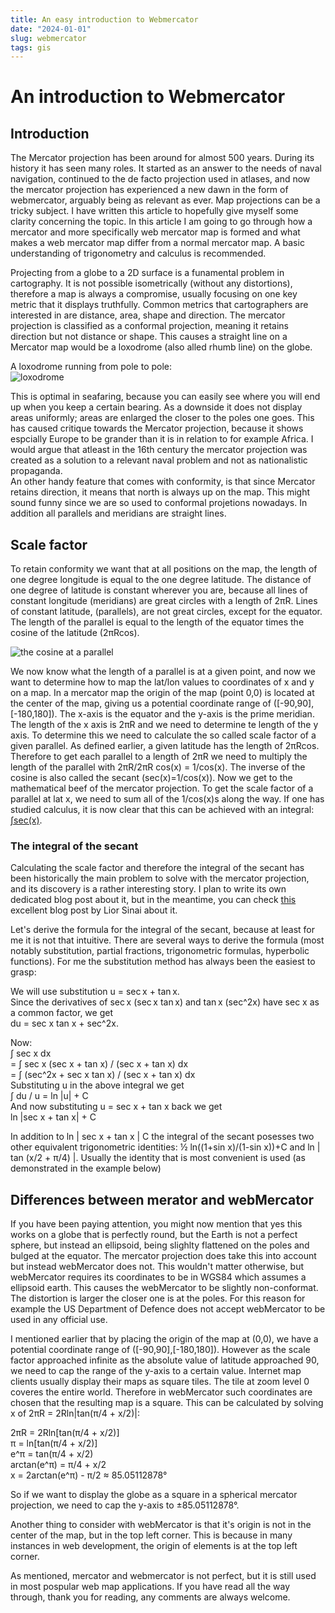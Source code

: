 ```yaml
---
title: An easy introduction to Webmercator
date: "2024-01-01"
slug: webmercator
tags: gis
---
```


# An introduction to Webmercator

## Introduction

The Mercator projection has been around for almost 500 years. During its history it has seen many roles. It started as an answer to the needs of naval navigation, continued to the de facto projection used in atlases, and now the mercator projection has experienced a new dawn in the form of webmercator, arguably being as relevant as ever. Map projections can be a tricky subject. I have written this article to hopefully give myself some clarity concerning the topic. In this article I am going to go through how a mercator and more specifically web mercator map is formed and what makes a web mercator map differ from a normal mercator map. A basic understanding of trigonometry and calculus is recommended.

Projecting from a globe to a 2D surface is a funamental problem in cartography. It is not possible isometrically (without any distortions), therefore a map is always a compromise, usually focusing on one key metric that it displays truthfully. Common metrics that cartographers are interested in are distance, area, shape and direction. The mercator projection is classified as a conformal projection, meaning it retains direction but not distance or shape. This causes a straight line on a Mercator map would be a loxodrome (also alled rhumb line) on the globe.<br>

A loxodrome running from pole to pole:<br>
![loxodrome](/assets/images/loxodrome.png)

This is optimal in seafaring, because you can easily see where you will end up when you keep a certain bearing. As a downside it does not display areas uniformly; areas are enlarged the closer to the poles one goes. This has caused critique towards the Mercator projection, because it shows espcially Europe to be grander than it is in relation to for example Africa. I would argue that atleast in the 16th century the mercator projection was created as a solution to a relevant naval problem and not as nationalistic propaganda.<br>
An other handy feature that comes with conformity, is that since Mercator retains direction, it means that north is always up on the map. This might sound funny since we are so used to conformal projetions nowadays. In addition all parallels and meridians are straight lines.

## Scale factor

To retain conformity we want that at all positions on the map, the length of one degree longitude is equal to the one degree latitude. The distance of one degree of latitude is constant wherever you are, because all lines of constant longitude (meridians) are great circles with a length of 2πR. Lines of constant latitude, (parallels), are not great circles, except for the equator. The length of the parallel is equal to the length of the equator times the cosine of the latitude (2πRcos).

![the cosine at a parallel](/assets/images/parallel.png)

We now know what the length of a parallel is at a given point, and now we want to determine how to map the lat/lon values to coordinates of x and y on a map. In a mercator map the origin of the map (point 0,0) is located at the center of the map, giving us a potential coordinate range of ([-90,90],[-180,180]). The x-axis is the equator and the y-axis is the prime meridian. The length of the x axis is 2πR and we need to determine te length of the y axis. To determine this we need to calculate the so called scale factor of a given parallel. As defined earlier, a given latitude has the length of 2πRcos. Therefore to get each parallel to a length of 2πR we need to multiply the length of the parallel with 2πR/2πR cos(x) = 1/cos(x). The inverse of the cosine is also called the secant (sec(x)=1/cos(x)). Now we get to the mathematical beef of the mercator projection. To get the scale factor of a parallel at lat x, we need to sum all of the 1/cos(x)s along the way. If one has studied calculus, it is now clear that this can be achieved with an integral: [∫sec(x)](https://en.wikipedia.org/wiki/Integral_of_the_secant_function).

### The integral of the secant

Calculating the scale factor and therefore the integral of the secant has been historically the main problem to solve with the mercator projection, and its discovery is a rather interesting story. I plan to write its own dedicated blog post about it, but in the meantime, you can check [this](https://liorsinai.github.io/mathematics/2020/08/27/secant-mercator.html) excellent blog post by Lior Sinai about it.

Let's derive the formula for the integral of the secant, because at least for me it is not that intuitive. There are several ways to derive the formula (most notably substitution, partial fractions, trigonometric formulas, hyperbolic functions). For me the substitution method has always been the easiest to grasp:

We will use substitution u = sec x + tan x.<br>
Since the derivatives of sec x (sec x tan x) and tan x (sec^2x) have sec x as a common factor, we get<br>du = sec x tan x + sec^2x.

Now:<br>
∫ sec x dx<br>
= ∫ sec x (sec x + tan x) / (sec x + tan x) dx<br>
= ∫ (sec^2x + sec x tan x) / (sec x + tan x) dx<br>
Substituting u in the above integral we get<br>
∫ du / u = ln |u| + C<br>
And now substituting u = sec x + tan x back we get<br>
ln |sec x + tan x| + C<br>

In addition to ln | sec x + tan x | C the integral of the secant posesses two other equivalent trigonometric identities: ½ ln((1+sin x)/(1-sin x))+C and ln | tan (x/2 + π/4) |. Usually the identity that is most convenient is used (as demonstrated in the example below)

## Differences between merator and webMercator

If you have been paying attention, you might now mention that yes this works on a globe that is perfectly round, but the Earth is not a perfect sphere, but instead an ellipsoid, being slighlty flattened on the poles and bulged at the equator. The mercator projection does take this into account but instead webMercator does not. This wouldn't matter otherwise, but webMercator requires its coordinates to be in WGS84 which assumes a ellipsoid earth. This causes the webMercator to be slightly non-conformat. The distortion is larger the closer one is at the poles. For this reason for example the US Department of Defence does not accept webMercator to be used in any official use.

I mentioned earlier that by placing the origin of the map at (0,0), we have a potential coordinate range of ([-90,90],[-180,180]). However as the scale factor approached infinite as the absolute value of latitude approached 90, we need to cap the range of the y-axis to a certain value. Internet map clients usually display their maps as square tiles. The tile at zoom level 0 coveres the entire world. Therefore in webMercator such coordinates are chosen that the resulting map is a square. This can be calculated by solving x of 2πR = 2Rln|tan(π/4 + x/2)|:

2πR = 2Rln[tan(π/4 + x/2)]<br>
π = ln[tan(π/4 + x/2)]<br>
e^π = tan(π/4 + x/2)<br>
arctan(e^π) = π/4 + x/2<br>
x = 2arctan(e^π) - π/2 ≈ 85.05112878°<br>

So if we want to display the globe as a square in a spherical mercator projection, we need to cap the y-axis to ±85.05112878°.

Another thing to consider with webMercator is that it's origin is not in the center of the map, but in the top left corner. This is because in many instances in web development, the origin of elements is at the top left corner.

As mentioned, mercator and webmercator is not perfect, but it is still used in most pospular web map applications. If you have read all the way through, thank you for reading, any comments are always welcome.
